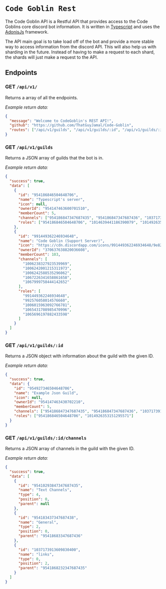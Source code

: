 # `Code Goblin Rest`

The Code Goblin API is a Restful API that provides access to the Code Goblins core discord bot information. It is written in [Typescript](https://www.typescriptlang.org/) and uses the [AdonisJs](https://adonisjs.com/) framework.

The API main goal is to take load off of the bot and provide a more stable way to access information from the discord API. This will also help us with sharding in the future. Instead of having to make a request to each shard, the shards will just make a request to the API.

## Endpoints

### GET `/api/v1/`

Returns a array of all the endpoints.

_Example return data:_

```json
{
  "message": "Welcome to CodeGoblin's REST API!",
  "github": "https://github.com/ThatGuyJamal/Code-Goblin",
  "routes": ["/api/v1/guilds", "/api/v1/guilds/:id", "/api/v1/guilds/:id/channels"]
}
```

### GET `/api/v1/guilds`

Returns a JSON array of guilds that the bot is in.

_Example return data:_

```json
{
  "success": true,
  "data": [
    {
      "id": "954186846504648706",
      "name": "Typescript's server",
      "icon": null,
      "ownerId": "954147463600701510",
      "memberCount": 5,
      "channels": ["954186847347687435", "954186847347687436", "1037173913609830400"],
      "roles": ["954186846504648706", "1014639441186390079", "1014926353151295571"]
    },
    {
      "id": "991449362246934648",
      "name": "Code Goblin (Support Server)",
      "icon": "https://cdn.discordapp.com/icons/991449362246934648/9e829c3639d3fbcf53a814051fd04054.png?size=4096",
      "ownerId": "370637638820036608",
      "memberCount": 103,
      "channels": [
        "1006238327923539969",
        "1006242001215311973",
        "1006242588535296062",
        "1067226341658861658",
        "1067999758444142652"
      ],
      "roles": [
        "991449362246934648",
        "992576058014576660",
        "1006015963092766781",
        "1065431708985470996",
        "1065696197882433598"
      ]
    }
  ]
}
```

### GET `/api/v1/guilds/:id`

Returns a JSON object with information about the guild with the given ID.

_Example return data:_

```json
{
  "success": true,
  "data": {
    "id": "954927346504648706",
    "name": "Example Json Guild",
    "icon": null,
    "ownerId": "954147463430702210",
    "memberCount": 5,
    "channels": ["954186847347687435", "954186847347687436", "1037173913609830400"],
    "roles": ["954186846504648706", "1014926353151295571"]
  }
}
```

### GET `/api/v1/guilds/:id/channels`

Returns a JSON array of channels in the guild with the given ID.

_Example return data:_

```json
{
  "success": true,
  "data": [
    {
      "id": "95410293847347687435",
      "name": "Text Channels",
      "type": 4,
      "position": 0,
      "parent": null
    },
    {
      "id": "954183437347687438",
      "name": "General",
      "type": 2,
      "position": 0,
      "parent": "95418683347687436"
    },
    {
      "id": "1037173913609830400",
      "name": "links",
      "type": 0,
      "position": 2,
      "parent": "9541868232347687435"
    }
  ]
}
```
